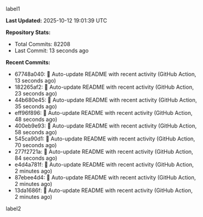
label1 
<!-- ACTIVITY_START -->
**Last Updated:** 2025-10-12 19:01:39 UTC

**Repository Stats:**
- Total Commits: 82208
- Last Commit: 13 seconds ago

**Recent Commits:**
- 67748a040: 🤖 Auto-update README with recent activity (GitHub Action, 13 seconds ago)
- 182265af2: 🤖 Auto-update README with recent activity (GitHub Action, 23 seconds ago)
- 44b680e45: 🤖 Auto-update README with recent activity (GitHub Action, 35 seconds ago)
- eff96f896: 🤖 Auto-update README with recent activity (GitHub Action, 48 seconds ago)
- 400eb9e93: 🤖 Auto-update README with recent activity (GitHub Action, 58 seconds ago)
- 545ca90d1: 🤖 Auto-update README with recent activity (GitHub Action, 70 seconds ago)
- 277f2721a: 🤖 Auto-update README with recent activity (GitHub Action, 84 seconds ago)
- e4d4a781f: 🤖 Auto-update README with recent activity (GitHub Action, 2 minutes ago)
- 87ebee4d4: 🤖 Auto-update README with recent activity (GitHub Action, 2 minutes ago)
- 13da1686f: 🤖 Auto-update README with recent activity (GitHub Action, 2 minutes ago)
<!-- ACTIVITY_END -->

label2
